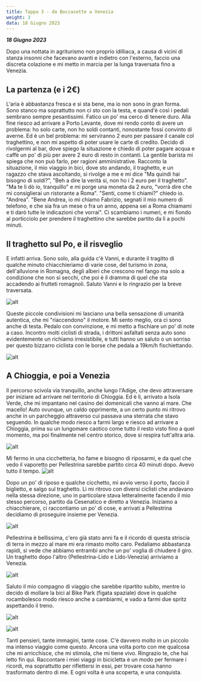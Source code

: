 ```yaml
---
title: Tappa 3 - da Boccasette a Venezia
weight: 3
data: 18 Giugno 2023
---
```

***18 Giugno 2023***

Dopo una nottata in agriturismo non proprio idilliaca, a causa di vicini di stanza insonni che facevano avanti e indietro con l'esterno, faccio una discreta colazione e mi metto in marcia per la lunga traversata fino a Venezia. 

## La partenza (e i 2€)
L'aria è abbastanza fresca e si sta bene, ma io non sono in gran forma. Sono stanco ma soprattutto non ci sto con la testa, e quand'è così i pedali sembrano sempre pesantissimi. Fatico un po' ma cerco di tenere duro. Alla fine riesco ad arrivare a Porto Levante, dove mi rendo conto di avere un problema: ho solo carte, non ho soldi contanti, nonostante fossi convinto di averne. Ed è un bel problema: mi serviranno 2 euro per passare il canale col traghettino, e non mi aspetto di poter usare le carte di credito. Decido di rivolgermi al bar, dove spiego la situazione e chiedo di poter pagare acqua e caffè un po' di più per avere 2 euro di resto in contanti. La gentile barista mi spiega che non può farlo, per ragioni amministrative. Racconto la situazione, il mio viaggio in bici, dove sto andando, il traghetto, e un ragazzo che stava ascoltando, si rivolge a me e mi dice "Ma quindi hai bisogno di soldi?", "Beh a dire la verità si, non ho i 2 euro per il traghetto". "Ma te li dò io, tranquillo" e mi porge una moneta da 2 euro, "vorrà dire che mi consiglierai un ristorante a Roma". "Senti, come ti chiami?" chiedo io. "Andrea". "Bene Andrea, io mi chiamo Fabrizio, segnati il mio numero di telefono, e che sia fra un mese o fra un anno, appena sei a Roma chiamami e ti darò tutte le indicazioni che vorrai". Ci scambiamo i numeri, e mi fiondo al porticciolo per prendere il traghettino che sarebbe partito da lì a pochi minuti.

## Il traghetto sul Po, e il risveglio
E infatti arriva. Sono solo, alla guida c'è Vanni, e durante il tragitto di qualche minuto chiacchieriamo di varie cose, del turismo in zona, dell'alluvione in Romagna, degli alberi che crescono nel fango ma solo a condizione che non si secchi, che poi è il dramma di quel che sta accadendo ai frutteti romagnoli. Saluto Vanni e lo ringrazio per la breve traversata. 

![alt](img_4378-1024x768.jpg)

Queste piccole condivisioni mi lasciano una bella sensazione di umanità autentica, che mi "riaccendono" il motore. Mi sento meglio, ora ci sono anche di testa. Pedalo con convinzione, e mi metto a fischiare un po' di note a caso. Incontro molti ciclisti di strada, i drittoni asfaltati senza auto sono evidentemente un richiamo irresistibile, e tutti hanno un saluto o un sorriso per questo bizzarro ciclista con le borse che pedala a 19km/h fischiettando.

![alt](img_4381-1024x768.jpg)

## A Chioggia,  e poi  a Venezia
Il percorso scivola via tranquillo, anche lungo l'Adige, che devo attraversare per iniziare ad arrivare nel territorio di Chioggia. Ed è lì, arrivato a Isola Verde, che mi impantano nel casino dei domenicali che vanno al mare. Che macello! Auto ovunque, un caldo opprimente, a un certo punto mi ritrovo anche in un parcheggio attraverso cui passava una sterrata che stavo seguendo. In qualche modo riesco a farmi largo e riesco ad arrivare a Chioggia, prima su un lungomare caotico come tutto il resto visto fino a quel momento, ma poi finalmente nel centro storico, dove si respira tutt'altra aria.

![alt](img_4388-1024x768.jpg)

Mi fermo in una cicchetteria, ho fame e bisogno di riposarmi, e da quel che vedo il vaporetto per Pellestrina sarebbe partito circa 40 minuti dopo. Avevo tutto il tempo.
![alt](img_4387-1024x768.jpg)

Dopo un po' di riposo e qualche cicchetto, mi avvio verso il porto, faccio il biglietto, e salgo sul traghetto. Lì mi ritrovo con diversi ciclisti che andavano nella stessa direzione, uno in particolare stava letteralmente facendo il mio stesso percorso, partito da Cesenatico e diretto a Venezia. Iniziamo a chiacchierare, ci raccontiamo un po' di cose, e arrivati a Pellestrina decidiamo di proseguire insieme per Venezia.

![alt](img_4392-1024x768.jpg)

Pellestrina è bellissima, c'ero già stato anni fa e il ricordo di questa striscia di terra in mezzo al mare mi era rimasto molto caro. Pedaliamo abbastanza rapidi, si vede che abbiamo entrambi anche un po' voglia di chiudere il giro. Un traghetto dopo l'altro (Pellestrina-Lido e Lido-Venezia) arriviamo a Venezia. 

![alt](img_4415-1024x768.jpg)

Saluto il mio compagno di viaggio che sarebbe ripartito subito, mentre io decido di mollare la bici al Bike Park (figata spaziale) dove in qualche rocambolesco modo riesco anche a cambiarmi, e vado a farmi due spritz aspettando il treno.

![alt](img_4419-1024x768.jpg)

![alt](img_4422-768x1024.jpg)

Tanti pensieri, tante immagini, tante cose. C'è davvero molto in un piccolo ma intenso viaggio come questo. Ancora una volta porto con me qualcosa che mi arricchisce, che mi stimola, che mi tiene vivo. Ringrazio te, che hai letto fin qui. Raccontare i miei viaggi in bicicletta è un modo per fermare i ricordi, ma soprattutto per riflettersi in essi, per trovare cosa hanno trasformato dentro di me. E ogni volta è una scoperta, e una conquista.

